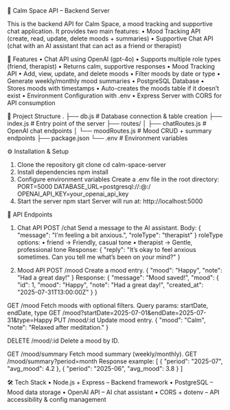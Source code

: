 🪷 Calm Space API – Backend Server

This is the backend API for Calm Space, a mood tracking and supportive chat application.
It provides two main features:
	•	Mood Tracking API (create, read, update, delete moods + summaries)
	•	Supportive Chat API (chat with an AI assistant that can act as a friend or therapist)

🚀 Features
	•	Chat API using OpenAI (gpt-4o)
	•	Supports multiple role types (friend, therapist)
	•	Returns calm, supportive responses
	•	Mood Tracking API
	•	Add, view, update, and delete moods
	•	Filter moods by date or type
	•	Generate weekly/monthly mood summaries
	•	PostgreSQL Database
	•	Stores moods with timestamps
	•	Auto-creates the moods table if it doesn’t exist
	•	Environment Configuration with .env
	•	Express Server with CORS for API consumption

📂 Project Structure
.
├── db.js                 # Database connection & table creation
├── index.js              # Entry point of the server
├── routes/
│   ├── chatRoutes.js     # OpenAI chat endpoints
│   └── moodRoutes.js     # Mood CRUD + summary endpoints
├── package.json
└── .env                  # Environment variables

⚙️ Installation & Setup

1. Clone the repository
   git clone <repo-url>
   cd calm-space-server
2. Install dependencies
   npm install
3. Configure environment variables
Create a .env file in the root directory:
PORT=5000
DATABASE_URL=postgresql://<username>:<password>@<host>:<port>/<dbname>
OPENAI_API_KEY=your_openai_api_key
4. Start the server
   npm start
   Server will run at: http://localhost:5000

📌 API Endpoints

1. Chat API
POST /chat
Send a message to the AI assistant.
Body:
{
  "message": "I'm feeling a bit anxious.",
  "roleType": "therapist"
}
roleType options:
	•	friend → Friendly, casual tone
	•	therapist → Gentle, professional tone
Response:
{
  "reply": "It’s okay to feel anxious sometimes. Can you tell me what’s been on your mind?"
}

2. Mood API
POST /mood
Create a mood entry.
{
  "mood": "Happy",
  "note": "Had a great day!"
}
Response:
{
  "message": "Mood saved!",
  "mood": { "id": 1, "mood": "Happy", "note": "Had a great day!", "created_at": "2025-07-31T13:00:00Z" }
}

GET /mood
Fetch moods with optional filters.
Query params: startDate, endDate, type
GET /mood?startDate=2025-07-01&endDate=2025-07-31&type=Happy
PUT /mood/:id
Update mood entry.
{
  "mood": "Calm",
  "note": "Relaxed after meditation."
}

DELETE /mood/:id
Delete a mood by ID.

GET /mood/summary
Fetch mood summary (weekly/monthly).
GET /mood/summary?period=month
Response example:
[
  { "period": "2025-07", "avg_mood": 4.2 },
  { "period": "2025-06", "avg_mood": 3.8 }
]

🛠 Tech Stack
	•	Node.js + Express – Backend framework
	•	PostgreSQL – Mood data storage
	•	OpenAI API – AI chat assistant
	•	CORS + dotenv – API accessibility & config management
